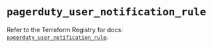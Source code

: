# `pagerduty_user_notification_rule`

Refer to the Terraform Registry for docs: [`pagerduty_user_notification_rule`](https://registry.terraform.io/providers/pagerduty/pagerduty/3.30.3/docs/resources/user_notification_rule).
